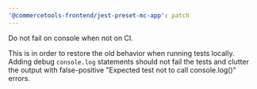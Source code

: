 ```yaml
---
'@commercetools-frontend/jest-preset-mc-app': patch
---
```


Do not fail on console when not on CI.

This is in order to restore the old behavior when running tests locally. Adding debug `console.log` statements should not fail the tests and clutter the output with false-positive "Expected test not to call console.log()" errors.
